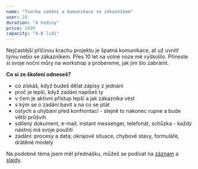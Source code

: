```yaml
---
name: "Tvorba zadání a komunikace se zákazníkem" 
user: 28
duration: "4 hodiny"
price: 2499
capacity: "4-8 lidí"
---
```


Nejčastější příčinou krachu projektu je špatná komunikace, ať už uvnitř týmu nebo se zákazníkem. Přes 10 let na volné noze mě vyškolilo. Přineste si svoje noční můry na workshop a probereme, jak jim šlo zabránit.

**Co si ze školení odneseš?**

- co získáš, když budeš dělat zápisy z jednání
- proč je lepší, když zadání napíšeš ty
- v čem je aktivní přístup lepší a jak zákazníka vést
- s kým se o zadání bavit a na co se ptát
- ostych a uhýbání před konfrontací - stejně to nakonec rupne a bude větší průšvih
- sdílený dokument, e-mail, instant messenger, telefonát, schůzka - každý nástroj má svoje použití
- zadání: procesy a data; okrajové situace, chybové stavy, formuláře, drátěné modely

Na podobné téma jsem měl přednášku, můžeš se podívat na [záznam](https://www.youtube.com/watch?v=tDHSRE7qgrU) a
[slajdy](http://pepa.info/prednasky/co-musi-programator-umet.pdf).
